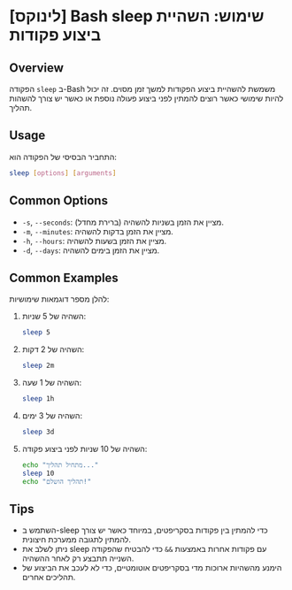 # [לינוקס] Bash sleep שימוש: השהיית ביצוע פקודות

## Overview
הפקודה `sleep` ב-Bash משמשת להשהיית ביצוע הפקודות למשך זמן מסוים. זה יכול להיות שימושי כאשר רוצים להמתין לפני ביצוע פעולה נוספת או כאשר יש צורך להשהות תהליך.

## Usage
התחביר הבסיסי של הפקודה הוא:

```bash
sleep [options] [arguments]
```

## Common Options
- `-s`, `--seconds`: מציין את הזמן בשניות להשהיה (ברירת מחדל).
- `-m`, `--minutes`: מציין את הזמן בדקות להשהיה.
- `-h`, `--hours`: מציין את הזמן בשעות להשהיה.
- `-d`, `--days`: מציין את הזמן בימים להשהיה.

## Common Examples
להלן מספר דוגמאות שימושיות:

1. השהיה של 5 שניות:
   ```bash
   sleep 5
   ```

2. השהיה של 2 דקות:
   ```bash
   sleep 2m
   ```

3. השהיה של 1 שעה:
   ```bash
   sleep 1h
   ```

4. השהיה של 3 ימים:
   ```bash
   sleep 3d
   ```

5. השהיה של 10 שניות לפני ביצוע פקודה:
   ```bash
   echo "מתחיל תהליך..."
   sleep 10
   echo "תהליך הושלם!"
   ```

## Tips
- השתמש ב-sleep כדי להמתין בין פקודות בסקריפטים, במיוחד כאשר יש צורך להמתין לתגובה ממערכת חיצונית.
- ניתן לשלב את sleep עם פקודות אחרות באמצעות `&&` כדי להבטיח שהפקודה השנייה תתבצע רק לאחר ההשהיה.
- הימנע מהשהיות ארוכות מדי בסקריפטים אוטומטיים, כדי לא לעכב את הביצוע של תהליכים אחרים.